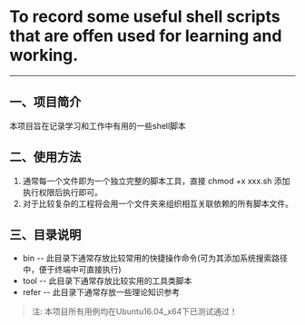 # To record some useful shell scripts that are offen used for learning and working.
-------------------------------------------------------------------------------

## 一、项目简介
本项目旨在记录学习和工作中有用的一些shell脚本

## 二、使用方法
1. 通常每一个文件即为一个独立完整的脚本工具，直接 chmod +x xxx.sh 添加执行权限后执行即可。
2. 对于比较复杂的工程将会用一个文件夹来组织相互关联依赖的所有脚本文件。

## 三、目录说明
- bin   -- 此目录下通常存放比较常用的快捷操作命令(可为其添加系统搜索路径中，便于终端中可直接执行)
- tool  -- 此目录下通常存放比较实用的工具类脚本
- refer -- 此目录下通常存放一些理论知识参考

> 注: 本项目所有用例均在Ubuntu16.04_x64下已测试通过！

